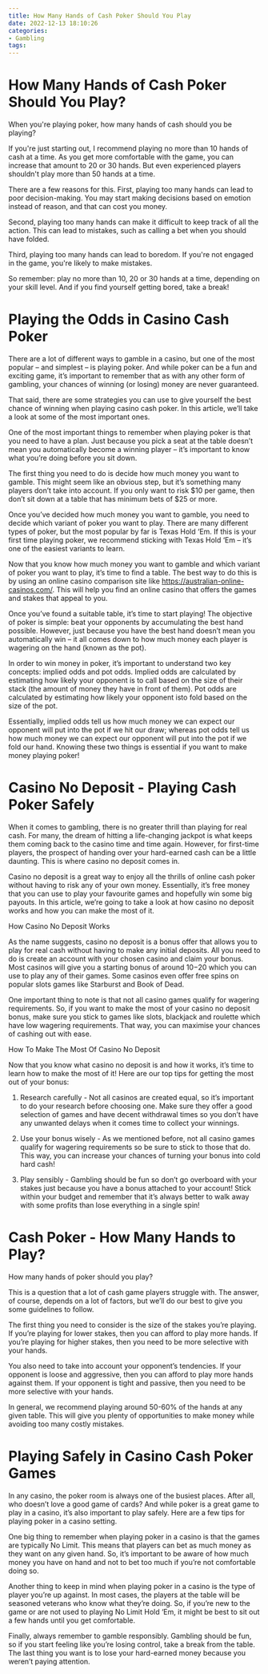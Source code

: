 ```yaml
---
title: How Many Hands of Cash Poker Should You Play
date: 2022-12-13 18:10:26
categories:
- Gambling
tags:
---
```



#  How Many Hands of Cash Poker Should You Play?

When you're playing poker, how many hands of cash should you be playing?

If you're just starting out, I recommend playing no more than 10 hands of cash at a time. As you get more comfortable with the game, you can increase that amount to 20 or 30 hands. But even experienced players shouldn't play more than 50 hands at a time.

There are a few reasons for this. First, playing too many hands can lead to poor decision-making. You may start making decisions based on emotion instead of reason, and that can cost you money.

Second, playing too many hands can make it difficult to keep track of all the action. This can lead to mistakes, such as calling a bet when you should have folded.

Third, playing too many hands can lead to boredom. If you're not engaged in the game, you're likely to make mistakes.

So remember: play no more than 10, 20 or 30 hands at a time, depending on your skill level. And if you find yourself getting bored, take a break!

#  Playing the Odds in Casino Cash Poker

There are a lot of different ways to gamble in a casino, but one of the most popular – and simplest – is playing poker. And while poker can be a fun and exciting game, it’s important to remember that as with any other form of gambling, your chances of winning (or losing) money are never guaranteed.

That said, there are some strategies you can use to give yourself the best chance of winning when playing casino cash poker. In this article, we’ll take a look at some of the most important ones.

One of the most important things to remember when playing poker is that you need to have a plan. Just because you pick a seat at the table doesn’t mean you automatically become a winning player – it’s important to know what you’re doing before you sit down.

The first thing you need to do is decide how much money you want to gamble. This might seem like an obvious step, but it’s something many players don’t take into account. If you only want to risk $10 per game, then don’t sit down at a table that has minimum bets of $25 or more.

Once you’ve decided how much money you want to gamble, you need to decide which variant of poker you want to play. There are many different types of poker, but the most popular by far is Texas Hold ‘Em. If this is your first time playing poker, we recommend sticking with Texas Hold ‘Em – it’s one of the easiest variants to learn.

Now that you know how much money you want to gamble and which variant of poker you want to play, it’s time to find a table. The best way to do this is by using an online casino comparison site like https://australian-online-casinos.com/. This will help you find an online casino that offers the games and stakes that appeal to you.

Once you’ve found a suitable table, it’s time to start playing! The objective of poker is simple: beat your opponents by accumulating the best hand possible. However, just because you have the best hand doesn’t mean you automatically win – it all comes down to how much money each player is wagering on the hand (known as the pot).

In order to win money in poker, it’s important to understand two key concepts: implied odds and pot odds. Implied odds are calculated by estimating how likely your opponent is to call based on the size of their stack (the amount of money they have in front of them). Pot odds are calculated by estimating how likely your opponent isto fold based on the size of the pot.

Essentially, implied odds tell us how much money we can expect our opponent will put into the pot if we hit our draw; whereas pot odds tell us how much money we can expect our opponent will put into the pot if we fold our hand. Knowing these two things is essential if you want to make money playing poker!

#  Casino No Deposit - Playing Cash Poker Safely

When it comes to gambling, there is no greater thrill than playing for real cash. For many, the dream of hitting a life-changing jackpot is what keeps them coming back to the casino time and time again. However, for first-time players, the prospect of handing over your hard-earned cash can be a little daunting. This is where casino no deposit comes in.

Casino no deposit is a great way to enjoy all the thrills of online cash poker without having to risk any of your own money. Essentially, it’s free money that you can use to play your favourite games and hopefully win some big payouts. In this article, we’re going to take a look at how casino no deposit works and how you can make the most of it.

How Casino No Deposit Works

As the name suggests, casino no deposit is a bonus offer that allows you to play for real cash without having to make any initial deposits. All you need to do is create an account with your chosen casino and claim your bonus. Most casinos will give you a starting bonus of around $10-$20 which you can use to play any of their games. Some casinos even offer free spins on popular slots games like Starburst and Book of Dead.

One important thing to note is that not all casino games qualify for wagering requirements. So, if you want to make the most of your casino no deposit bonus, make sure you stick to games like slots, blackjack and roulette which have low wagering requirements. That way, you can maximise your chances of cashing out with ease.

How To Make The Most Of Casino No Deposit

Now that you know what casino no deposit is and how it works, it’s time to learn how to make the most of it! Here are our top tips for getting the most out of your bonus:

1) Research carefully - Not all casinos are created equal, so it’s important to do your research before choosing one. Make sure they offer a good selection of games and have decent withdrawal times so you don’t have any unwanted delays when it comes time to collect your winnings.

2) Use your bonus wisely - As we mentioned before, not all casino games qualify for wagering requirements so be sure to stick to those that do. This way, you can increase your chances of turning your bonus into cold hard cash!

3) Play sensibly - Gambling should be fun so don’t go overboard with your stakes just because you have a bonus attached to your account! Stick within your budget and remember that it’s always better to walk away with some profits than lose everything in a single spin!

#  Cash Poker - How Many Hands to Play?

How many hands of poker should you play?

This is a question that a lot of cash game players struggle with. The answer, of course, depends on a lot of factors, but we’ll do our best to give you some guidelines to follow.

The first thing you need to consider is the size of the stakes you’re playing. If you’re playing for lower stakes, then you can afford to play more hands. If you’re playing for higher stakes, then you need to be more selective with your hands.

You also need to take into account your opponent’s tendencies. If your opponent is loose and aggressive, then you can afford to play more hands against them. If your opponent is tight and passive, then you need to be more selective with your hands.

In general, we recommend playing around 50-60% of the hands at any given table. This will give you plenty of opportunities to make money while avoiding too many costly mistakes.

#  Playing Safely in Casino Cash Poker Games

In any casino, the poker room is always one of the busiest places. After all, who doesn’t love a good game of cards? And while poker is a great game to play in a casino, it’s also important to play safely. Here are a few tips for playing poker in a casino setting.

One big thing to remember when playing poker in a casino is that the games are typically No Limit. This means that players can bet as much money as they want on any given hand. So, it’s important to be aware of how much money you have on hand and not to bet too much if you’re not comfortable doing so.

Another thing to keep in mind when playing poker in a casino is the type of player you’re up against. In most cases, the players at the table will be seasoned veterans who know what they’re doing. So, if you’re new to the game or are not used to playing No Limit Hold ‘Em, it might be best to sit out a few hands until you get comfortable.

Finally, always remember to gamble responsibly. Gambling should be fun, so if you start feeling like you’re losing control, take a break from the table. The last thing you want is to lose your hard-earned money because you weren’t paying attention.